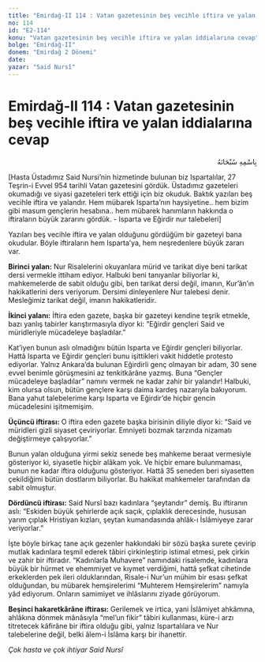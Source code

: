 ```yaml
---
title: "Emirdağ-II 114 : Vatan gazetesinin beş vecihle iftira ve yalan iddialarına cevap"
no: 114
id: "E2-114"
konu: "Vatan gazetesinin beş vecihle iftira ve yalan iddialarına cevap"
bolge: "Emirdağ-II"
donem: "Emirdağ 2 Dönemi"
date: 
yazar: "Said Nursî"
---
```


# Emirdağ-II 114 : Vatan gazetesinin beş vecihle iftira ve yalan iddialarına cevap

<p class="arabic" dir="rtl" title="Meal: “Her türlü noksan sıfatlardan yüce olan Allah’ın adıyla.”">بِاسْمِهِ سُبْحَانَهُ</p>

<p class="takdim">[Hasta Üstadımız Said Nursi’nin hizmetinde bulunan biz Ispartalılar, 27 Teşrin-i Evvel 954 tarihli Vatan gazetesini gördük. Üstadımız gazeteleri okumadığı ve siyasi gazeteleri terk ettiği için biz okuduk. Baktık yazıları beş vecihle iftira ve yalandır. Hem mübarek Isparta’nın haysiyetine.. hem bizim gibi masum gençlerin hesabına.. hem mübarek hanımların hakkında o iftiraların büyük zararını gördük. - Isparta ve Eğirdir nur talebeleri]</p>

Yazıları beş vecihle iftira ve yalan olduğunu gördüğüm bir gazeteyi bana okudular. Böyle iftiraların hem Isparta’ya, hem neşredenlere büyük zararı var.

**Birinci yalan:** Nur Risalelerini okuyanlara mürid ve tarikat diye beni tarikat dersi vermekle ittiham ediyor. Halbuki beni tanıyanlar biliyorlar ki, mahkemelerde de sabit olduğu gibi, ben tarikat dersi değil, imanın, Kur’ân’ın hakikatlerini ders veriyorum. Dersimi dinleyenlere Nur talebesi denir. Mesleğimiz tarikat değil, imanın hakikatleridir.

**İkinci yalanı:** İftira eden gazete, başka bir gazeteyi kendine teşrik etmekle, bazı yanlış tabirler karıştırmasıyla diyor ki: “Eğirdir gençleri Said ve müridleriyle mücadeleye başladılar.”

Kat’iyen bunun aslı olmadığını bütün Isparta ve Eğirdir gençleri biliyorlar. Hattâ Isparta ve Eğirdir gençleri bunu işittikleri vakit hiddetle protesto ediyorlar. Yalnız Ankara’da bulunan Eğirdirli genç olmayan bir adam, 30 sene evvel benimle görüşmesini az tenkitkârâne yazmış. Buna “Gençler mücadeleye başladılar” namını vermek ne kadar zahir bir yalandır! Halbuki, kim olursa olsun, bütün gençlere karşı daima kardeş nazarıyla bakıyorum. Bana yahut talebelerime karşı Isparta ve Eğirdir’de hiçbir gencin mücadelesini işitmemişim.

**Üçüncü iftirası:** O iftira eden gazete başka birisinin diliyle diyor ki: “Said ve müridleri gizli siyaset çeviriyorlar. Emniyeti bozmak tarzında nizamatı değiştirmeye çalışıyorlar.”

Bunun yalan olduğuna yirmi sekiz senede beş mahkeme beraat vermesiyle gösteriyor ki, siyasetle hiçbir alâkam yok. Ve hiçbir emare bulunmaması, bunun ne kadar iftira olduğunu gösteriyor. Hattâ 35 seneden beri siyasetten çekildiğimi bütün dostlarım biliyorlar. Bu hakikat mahkemeler tarafından da sabit olmuştur.

**Dördüncü iftirası:** Said Nursî bazı kadınlara “şeytandır” demiş. Bu iftiranın aslı: “Eskiden büyük şehirlerde açık saçık, çıplaklık derecesinde, hususan yarım çıplak Hristiyan kızları, şeytan kumandasında ahlâk-ı İslâmiyeye zarar veriyorlar.”

İşte böyle birkaç tane açık gezenler hakkındaki bir sözü başka surete çevirip mutlak kadınlara teşmil ederek tâbiri çirkinleştirip istimal etmesi, pek çirkin ve zahir bir iftiradır. “Kadınlarla Muhavere” namındaki risalemde, kadınlara büyük bir hürmet ve ehemmiyet ve kıymet verdiğimi, hattâ şefkat cihetinde erkeklerden pek ileri olduklarından, Risale-i Nur’un mühim bir esası şefkat olduğundan, bu mübarek hemşirelerimi “Muhterem Hemşirelerim” namıyla yâd ediyorum. Onların samimiyet ve ihlâslarını ziyade görüyorum.

**Beşinci hakaretkârâne iftirası:** Gerilemek ve irtica, yani İslâmiyet ahkâmına, ahlâkına dönmek mânâsıyla “mel’un fikir” tâbiri kullanması, küre-i arzı titretecek kâfirâne bir iftira olduğu gibi, yalnız Ispartalılara ve Nur talebelerine değil, belki âlem-i İslâma karşı bir ihanettir.

*Çok hasta ve çok ihtiyar*
*Said Nursî*
